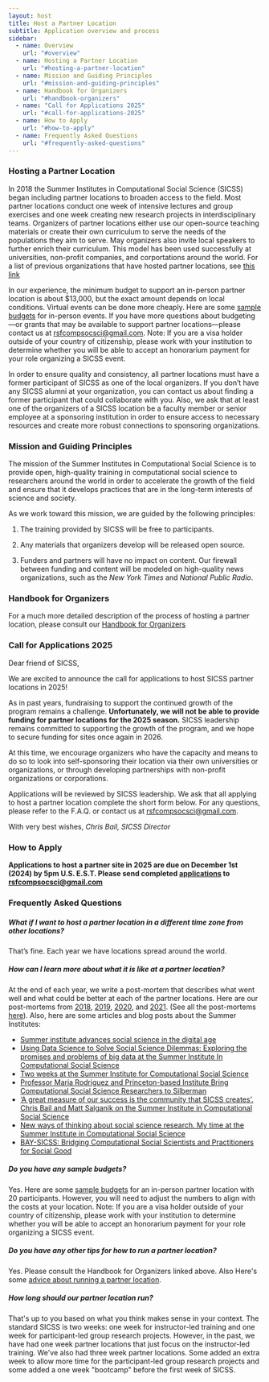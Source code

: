 ```yaml
---
layout: host
title: Host a Partner Location
subtitle: Application overview and process
sidebar:
  - name: Overview
    url: "#overview"
  - name: Hosting a Partner Location
    url: "#hosting-a-partner-location"
  - name: Mission and Guiding Principles
    url: "#mission-and-guiding-principles"
  - name: Handbook for Organizers
    url: "#handbook-organizers"
  - name: "Call for Applications 2025"
    url: "#call-for-applications-2025"
  - name: How to Apply
    url: "#how-to-apply"
  - name: Frequently Asked Questions
    url: "#frequently-asked-questions"
---
```


### Hosting a Partner Location

In 2018 the Summer Institutes in Computational Social Science (SICSS) began including partner locations to broaden access to the field. Most partner locations conduct one week of intensive lectures and group exercises and one week creating new research projects in interdisciplinary teams. Organizers of partner locations either use our open-source teaching materials or create their own curriculum to serve the needs of the populations they aim to serve. May organizers also invite local speakers to further enrich their curriculum. This model has been used successfully at universities, non-profit companies, and corportations around the world. For a list of previous organizations that have hosted partner locations, see [this link](https://sicss.io/locations)

In our experience, the minimum budget to support an in-person partner location is about $13,000, but the exact amount depends on local conditions. Virtual events can be done more cheaply. Here are some [sample budgets](https://docs.google.com/spreadsheets/d/1_2BimdmWNLSVYqTmwrEZcQxv3j3LCyU0hQyW0vZYCk8/edit?usp=sharing) for in-person events. If you have more questions about budgeting—or grants that may be available to support partner locations—please contact us at rsfcompsocsci@gmail.com. Note: If you are a visa holder outside of your country of citizenship, please work with your institution to determine whether you will be able to accept an honorarium payment for your role organizing a SICSS event.

In order to ensure quality and consistency, all partner locations must have a former participant of SICSS as one of the local organizers. If you don’t have any SICSS alumni at your organization, you can contact us about finding a former participant that could collaborate with you. Also, we ask that at least one of the organizers of a SICSS location be a faculty member or senior employee at a sponsoring institution in order to ensure access to necessary resources and create more robust connections to sponsoring organizations.

### Mission and Guiding Principles

The mission of the Summer Institutes in Computational Social Science is to provide open, high-quality training in computational social science to researchers around the world in order to accelerate the growth of the field and ensure that it develops practices that are in the long-term interests of science and society.

As we work toward this mission, we are guided by the following principles:

1. The training provided by SICSS will be free to participants.

2. Any materials that organizers develop will be released open source.

3. Funders and partners will have no impact on content. Our firewall between funding and content will be modeled on high-quality news organizations, such as the _New York Times_ and _National Public Radio_.

### Handbook for Organizers

For a much more detailed description of the process of hosting a partner location, please consult our [Handbook for Organizers](https://docs.google.com/document/d/1InRTZJPbh9P1Qnc1VBB7UxDflXaxNqhEygBnO7yGBoQ/edit?usp=sharing)

### Call for Applications 2025

Dear friend of SICSS,

We are excited to announce the call for applications to host SICSS partner locations in 2025!

As in past years, fundraising to support the continued growth of the program remains a challenge. **Unfortunately, we will not be able to provide funding for partner locations for the 2025 season.** SICSS leadership remains committed to supporting the growth of the program, and we hope to secure funding for sites once again in 2026.

At this time, we encourage organizers who have the capacity and means to do so to look into self-sponsoring their location via their own universities or organizations, or through developing partnerships with non-profit organizations or corporations.

Applications will be reviewed by SICSS leadership. We ask that all applying to host a partner location complete the short form below. For any questions, please refer to the F.A.Q. or contact us at rsfcompsocsci@gmail.com.

With very best wishes, 
*Chris Bail, SICSS Director*

### How to Apply

**Applications to host a partner site in 2025 are due on December 1st (2024) by 5pm U.S. E.S.T. Please send completed [applications](https://docs.google.com/document/d/1ZHKR3PuRw9mqEmaikltHmyIm4_RQKkw_ysv3prjgCXk/edit?usp=sharing) to rsfcompsocsci@gmail.com**

### Frequently Asked Questions

##### What if I want to host a partner location in a different time zone from other locations?

That’s fine. Each year we have locations spread around the world.

##### How can I learn more about what it is like at a partner location?

At the end of each year, we write a post-mortem that describes what went well and what could be better at each of the partner locations. Here are our post-mortems from [2018](https://msalganik.wordpress.com/2018/08/07/summer-institutes-in-computational-social-science-2018-post-mortem/), [2019](https://msalganik.wordpress.com/2019/09/19/summer-institutes-in-computational-social-science-2019-post-mortem/), [2020](https://msalganik.wordpress.com/2020/08/19/summer-institutes-in-computational-social-science-2020-post-mortem/), and [2021](https://sicss.io/2021/post-mortem). (See all the post-mortems [here](https://sicss.io/post-mortem)). Also, here are some articles and blog posts about the Summer Institutes:

- [Summer institute advances social science in the digital age](https://www.princeton.edu/news/2019/07/16/summer-institute-advances-social-science-digital-age)
- [Using Data Science to Solve Social Science Dilemmas: Exploring the promises and problems of big data at the Summer Institute In Computational Social Science](https://www.rti.org/insights/using-data-science-solve-social-science-dilemmas)
- [Two weeks at the Summer Institute for Computational Social Science](https://ocean.sagepub.com/blog/2018/9/10/two-weeks-at-the-summer-institute-for-computational-social-science)
- [Professor Maria Rodriguez and Princeton-based Institute Bring Computational Social Science Researchers to Silberman](https://sssw.hunter.cuny.edu/professor-maria-rodriguez-and-princeton-based-institute-bring-computational-social-science-researchers-to-silberman/)
- [‘A great measure of our success is the community that SICSS creates’. Chris Bail and Matt Salganik on the Summer Institute in Computational Social Science](https://ocean.sagepub.com/bloga-great-measure-of-our-success-is-the-community-that-sicss-creates-chris-bail-and-matt-salganik-on-the-summer-institute-in-computational-social-science)
- [New ways of thinking about social science research. My time at the Summer Institute in Computational Social Science](https://ocean.sagepub.com/blog/new-ways-of-thinking-about-social-science-research-my-time-at-the-summer-institute-in-computational-social-science)
- [BAY-SICSS: Bridging Computational Social Scientists and Practitioners for Social Good](https://bids.berkeley.edu/news/bay-sicss-bridging-computational-social-scientists-and-practitioners-social-good)

##### Do you have any sample budgets?

Yes. Here are some [sample budgets](https://docs.google.com/spreadsheets/d/1_2BimdmWNLSVYqTmwrEZcQxv3j3LCyU0hQyW0vZYCk8/edit?usp=sharing) for an in-person partner location with 20 participants. However, you will need to adjust the numbers to align with the costs at your location. Note: If you are a visa holder outside of your country of citizenship, please work with your institution to determine whether you will be able to accept an honorarium payment for your role organizing a SICSS event.

##### Do you have any other tips for how to run a partner location?

Yes. Please consult the Handbook for Organizers linked above. Also Here's some [advice about running a partner location](https://github.com/compsocialscience/summer-institute/blob/master/partner_location_suggestions.md).

##### How long should our partner location run?

That's up to you based on what you think makes sense in your context. The standard SICSS is two weeks: one week for instructor-led training and one week for participant-led group research projects. However, in the past, we have had one week partner locations that just focus on the instructor-led training. We've also had three week partner locations. Some added an extra week to allow more time for the participant-led group research projects and some added a one week "bootcamp" before the first week of SICSS.

